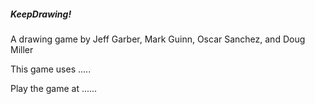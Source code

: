 ##### KeepDrawing!
A drawing game by Jeff Garber, Mark Guinn, Oscar Sanchez, and Doug Miller

This game uses .....


Play the game at ......
